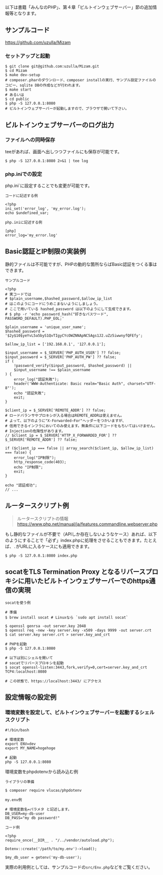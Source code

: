 以下は書籍「みんなのPHP」、第４章「ビルトインウェブサーバー」節の追加情報等となります。



## サンプルコード

https://github.com/uzulla/Mizam

### セットアップと起動

```
$ git clone git@github.com:uzulla/Mizam.git
$ cd Mizam
$ make dev-setup
# composer.pharのダウンロード、composer installの実行、サンプル設定ファイルのコピー、sqlite DBの作成などが行われます。
$ make start
# あるいは
$ cd public
$ php -S 127.0.0.1:8080
# ビルトインウェブサーバーが起動しますので、ブラウザで開いて下さい。
```



## ビルトインウェブサーバーのログ出力

### ファイルへの同時保存

teeがあれば、画面へ出しつつファイルにも保存が可能です。

```
$ php -S 127.0.0.1:8080 2>&1 | tee log
```

### php.iniでの設定

php.ini`に設定することでも変更が可能です。

`コードに記述する例`

```
<?php
ini_set('error_log', 'my_error.log');
echo $undefined_var;
```

`php.iniに記述する例`

```
[php]
error_log='my_error.log'
```



## Basic認証とIP制限の実装例

静的ファイルは不可能ですが、PHPの動的な箇所ならばBasic認証をつくる事はできます。

`サンプルコード`

```
<?php 
# 実コードでは
# $plain_username,$hashed_password,$allow_ip_list
# はこのようにコードにうめこまないようにしましょう。
# ここで用いている hashed_password は以下のようにして生成できます。
# $ php -r 'echo password_hash("好きなパスワード", PASSWORD_DEFAULT).PHP_EOL;'

$plain_username = 'unique_user_name';
$hashed_password = '$2y$10$yeYvL5a5byS1QvTIgyCYcOWZNNApNC5Ags1J2.uZz5iwwnyfQFEfy';

$allow_ip_list = ['192.168.0.1', '127.0.0.1'];

$input_username = $_SERVER['PHP_AUTH_USER'] ?? false;
$input_password = $_SERVER['PHP_AUTH_PW'] ?? false;
if (
    !password_verify($input_password, $hashed_password) ||
    $input_username !== $plain_username
) {
    error_log("認証失敗");
    header('WWW-Authenticate: Basic realm="Basic Auth", charset="UTF-8"');
    echo "認証失敗";
    exit;
}

$client_ip = $_SERVER['REMOTE_ADDR'] ?? false;
# ロードバランサやプロキシが入る場合はREMOTE_ADDRは使えません。
# よって、以下のように"X-Forwarded−For"ヘッダーをつかいますが、
# 信用できるインフラにおいてのみ使えます。無条件に以下コードをもちいてはいけません。
# Injectionの危険性があります。
// $client_ip = $_SERVER['HTTP_X_FORWARDED_FOR'] ?? $_SERVER['REMOTE_ADDR'] ?? false;

if ($client_ip === false || array_search($client_ip, $allow_ip_list) === false) {
    error_log("IP制限");
    http_response_code(403);
    echo "IP制限";
    exit;
}

echo "認証成功";
// ...
```

## ルータースクリプト例



> ルータースクリプトの情報 https://www.php.net/manual/ja/features.commandline.webserver.php



もし静的なファイルが不要で（APIしか存在しないようなケース）あれば、以下のようにすることで「必ず」index.phpに処理をさせることもできます。たとえば、`.`がURLに入るケースにも適用できます。

```
$ php -S 127.0.0.1:8080 index.php
```


## socatをTLS Termination Proxy となるリバースプロキシに用いたビルトインウェブサーバーでのhttps通信の実現

`socatを使う例`

```
# 準備
$ brew install socat # Linuxなら `sudo apt install socat`

$ openssl genrsa -out server.key 2048
$ openssl req -new -key server.key -x509 -days 9999 -out server.crt
$ cat server.key server.crt > server.key_and_crt

# PHPを起動
$ php -S 127.0.0.1:8080

# 以下は別にシェルを開いて
# socatでリバースプロキシを起動
$ socat openssl-listen:3443,fork,verify=0,cert=server.key_and_crt TCP4:localhost:8080

# この状態で、https://localhost:3443/ にアクセス
```



## 設定情報の設定例

### 環境変数を設定して、ビルトインウェブサーバーを起動するシェルスクリプト

```
#!/bin/bash

# 環境変数
export ENV=dev
export MY_NAME=hogehoge

# 起動
php -S 127.0.0.1:8080
```

環境変数をphpdotenvから読み込む例

`ライブラリの準備`

```
$ composer require vlucas/phpdotenv
```

`my.env例`

```
# 環境変数名=パラメタ と記述します。
DB_USER=my-db-user
DB_PASS="my db password!"
```

`コード例`

```
<?php
require_once(__DIR__ . "/../vendor/autoload.php");

Dotenv::create('/path/to/my.env')->load();

$my_db_user = getenv('my-db-user');
```

実際の利用例としては、サンプルコードの`src/Env.php`などをご覧ください。

